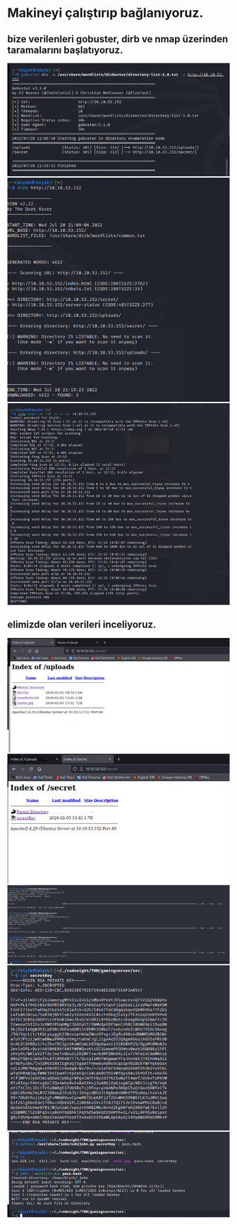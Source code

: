 # Makineyi çalıştırıp bağlanıyoruz.

## bize verilenleri gobuster, dirb ve nmap üzerinden taramalarını başlatıyoruz.

![](https://github.com/Onur-TURAN/THM/blob/main/gamingserver/img/e_1-1.png)
![](https://github.com/Onur-TURAN/THM/blob/main/gamingserver/img/e_1-2.png)
![](https://github.com/Onur-TURAN/THM/blob/main/gamingserver/img/e_1-3.png)

## elimizde olan verileri inceliyoruz.


![](https://github.com/Onur-TURAN/THM/blob/main/gamingserver/img/e_1-4.png)
![](https://github.com/Onur-TURAN/THM/blob/main/gamingserver/img/e_1-5.png)
![](https://github.com/Onur-TURAN/THM/blob/main/gamingserver/img/e_1-6.png)
![](https://github.com/Onur-TURAN/THM/blob/main/gamingserver/img/e_1-7.png)
![](https://github.com/Onur-TURAN/THM/blob/main/gamingserver/img/e_1-8.png)
